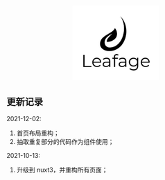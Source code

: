<p align="center">
  <a href="https://www.leafage.top" title="logo" target="_blank">
    <img alt="Leafage Logo" width="200" src="public/logo.svg">
  </a>
</p>

## 更新记录

2021-12-02:
  1. 首页布局重构；
  2. 抽取重复部分的代码作为组件使用；

2021-10-13:
  1. 升级到 nuxt3，并重构所有页面；
